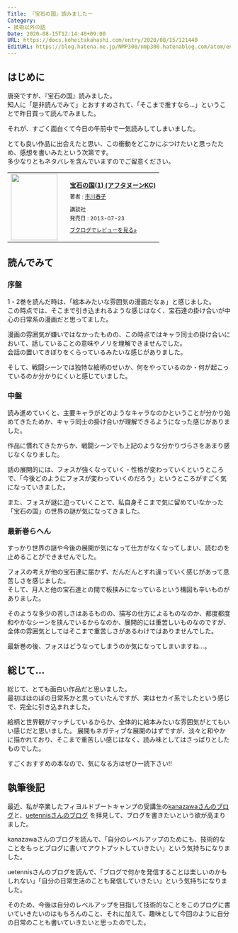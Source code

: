 ```yaml
---
Title: 『宝石の国』読みましたー
Category:
- 技術以外の話
Date: 2020-08-15T12:14:40+09:00
URL: https://docs.koheitakahashi.com/entry/2020/08/15/121440
EditURL: https://blog.hatena.ne.jp/NMP300/nmp300.hatenablog.com/atom/entry/26006613614601715
---
```


## はじめに
唐突ですが、『宝石の国』読みました。  
知人に「是非読んでみて」とおすすめされて、「そこまで推すなら…」ということで昨日買って読んでみました。

それが、すごく面白くて今日の午前中で一気読みしてしまいました。

とても良い作品に出会えたと思い、この衝動をどこかにぶつけたいと思ったため、感想を書いみたという次第です。  
多少なりともネタバレを含んでいますのでご留意ください。

<div class="booklog_html"><table><tr><td class="booklog_html_image"><a href="https://www.amazon.co.jp/dp/4063879062?tag=booklogjp-default-22&linkCode=ogi&th=1&psc=1" target="_blank"><img src="https://m.media-amazon.com/images/I/61BFjZZRVEL._SL160_.jpg" width="105" height="150" style="border:0;border-radius:0;" /></a></td><td class="booklog_html_info" style="padding-left:20px;"><div class="booklog_html_title" style="margin-bottom:10px;font-size:14px;font-weight:bold;"><a href="https://www.amazon.co.jp/dp/4063879062?tag=booklogjp-default-22&linkCode=ogi&th=1&psc=1" target="_blank">宝石の国(1) (アフタヌーンKC)</a></div><div style="margin-bottom:10px;"><div class="booklog_html_author" style="margin-bottom:15px;font-size:12px;;line-height:1.2em">著者 : <a href="https://booklog.jp/author/%E5%B8%82%E5%B7%9D%E6%98%A5%E5%AD%90" target="_blank">市川春子</a></div><div class="booklog_html_manufacturer" style="margin-bottom:5px;font-size:12px;;line-height:1.2em">講談社</div><div class="booklog_html_release" style="font-size:12px;;line-height:1.2em">発売日 : 2013-07-23</div></div><div class="booklog_html_link_amazon"><a href="https://booklog.jp/item/1/4063879062" style="font-size:12px;" target="_blank">ブクログでレビューを見る»</a></div></td></tr></table></div>

## 読んでみて
### 序盤
1・2巻を読んだ時は、「絵本みたいな雰囲気の漫画だなぁ」と感じました。  
この時点では、そこまで引き込まれるような感じはなく、宝石達の掛け合いが中心の日常系の漫画だと思ってました。

漫画の雰囲気が嫌いではなかったものの、この時点ではキャラ同士の掛け合いにおいて、話していることの意味やノリを理解できませんでした。  
会話の置いてきぼりをくらっているみたいな感じがありました。

そして、戦闘シーンでは独特な絵柄のせいか、何をやっているのか・何が起こっているのか分かりにくいと感じていました。
### 中盤
読み進めていくと、主要キャラがどのようなキャラなのかということが分かり始めてきたためか、キャラ同士の掛け合いが理解できるようになった感じがありました。

作品に慣れてきたからか、戦闘シーンでも上記のような分かりづらさをあまり感じなくなりました。  

話の展開的には、フォスが強くなっていく・性格が変わっていくというところで、「今後どのようにフォスが変わっていくのだろう」というところがすごく気になっていきました。

また、フォスが謎に迫っていくことで、私自身そこまで気に留めていなかった「宝石の国」の世界の謎が気になってきました。
### 最新巻らへん
すっかり世界の謎や今後の展開が気になって仕方がなくなってしまい、読むのを止めることができませんでした。

フォスの考えが他の宝石達に届かず、だんだんとすれ違っていく感じがあって息苦しさを感じました。  
そして、月人と他の宝石達との間で板挟みになっているという構図も辛いものがありました。

そのような多少の苦しさはあるものの、描写の仕方によるものなのか、都度都度和やかなシーンを挟んでいるからなのか、展開的には重苦しいものなのですが、全体の雰囲気としてはそこまで重苦しさがあるわけではありませんでした。

最新巻の後、フォスはどうなってしまうのか気になってしまいますね…。
## 総じて…
総じて、とても面白い作品だと思いました。  
最初はほのぼの日常系かと思っていたんですが、実はセカイ系でしたという感じで、完全に引き込まれました。

絵柄と世界観がマッチしているからか、全体的に絵本みたいな雰囲気がとてもいい感じだと思いました。
展開もネガティブな展開のはずですが、淡々と和やかに描かれており、そこまで重苦しい感じはなく、読み味としてはさっぱりとしたものでした。

すごくおすすめの本なので、気になる方はぜひ一読下さい!!
## 執筆後記
最近、私が卒業したフィヨルドブートキャンプの受講生の[kanazawaさんのブログ](https://k-koh.hatenablog.com)と、[uetennisさんのブログ](https://uetennis.hatenablog.com/entry/2020/08/14/233453) を拝見して、ブログを書きたいという欲が高まりました。

kanazawaさんのブログを読んで、「自分のレベルアップのためにも、技術的なことをもっとブログに書いてアウトプットしていきたい」という気持ちになりました。

uetennisさんのブログを読んで、「ブログで何かを発信することは楽しいのかもしれない」「自分の日常生活のことも発信していきたい」という気持ちになりました。

そのため、今後は自分のレベルアップを目指して技術的なことをこのブログに書いていきたいのはもちろんのこと、それに加えて、趣味として今回のように自分の日常のことも書いていきたいと思ったのでした。
